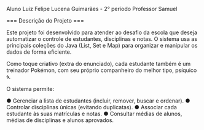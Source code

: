 Aluno Luiz Felipe Lucena Guimarães - 2° período
Professor Samuel

=== Descrição do Projeto ===

Este projeto foi desenvolvido para atender ao desafio da escola que deseja automatizar o controle de estudantes, disciplinas e notas.
O sistema usa as principais coleções do Java (List, Set e Map) para organizar e manipular os dados de forma eficiente.

Como toque criativo (extra do enunciado), cada estudante também é um treinador Pokémon, com seu próprio companheiro do melhor tipo, psíquico 🌀.

O sistema permite:

● Gerenciar a lista de estudantes (incluir, remover, buscar e ordenar). 
● Controlar disciplinas únicas (evitando duplicatas). 
● Associar cada estudante às suas matrículas e notas. 
● Consultar médias de alunos, médias de disciplinas e alunos aprovados.
